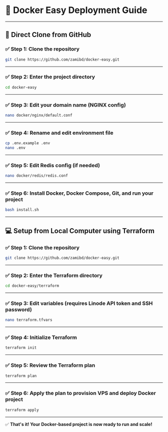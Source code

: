 # 🚀 Docker Easy Deployment Guide

---

## 🔁 Direct Clone from GitHub

### ✅ Step 1: Clone the repository

```bash
git clone https://github.com/zamibd/docker-easy.git
```

---

### ✅ Step 2: Enter the project directory

```bash
cd docker-easy
```

---

### ✅ Step 3: Edit your domain name (NGINX config)

```bash
nano docker/nginx/default.conf
```

---

### ✅ Step 4: Rename and edit environment file

```bash
cp .env.example .env
nano .env
```

---

### ✅ Step 5: Edit Redis config (if needed)

```bash
nano docker/redis/redis.conf
```

---

### ✅ Step 6: Install Docker, Docker Compose, Git, and run your project

```bash
bash install.sh
```

---

## 💻 Setup from Local Computer using Terraform

### ✅ Step 1: Clone the repository

```bash
git clone https://github.com/zamibd/docker-easy.git
```

---

### ✅ Step 2: Enter the Terraform directory

```bash
cd docker-easy/terraform
```

---

### ✅ Step 3: Edit variables (requires Linode API token and SSH password)

```bash
nano terraform.tfvars
```

---

### ✅ Step 4: Initialize Terraform

```bash
terraform init
```

---

### ✅ Step 5: Review the Terraform plan

```bash
terraform plan
```

---

### ✅ Step 6: Apply the plan to provision VPS and deploy Docker project

```bash
terraform apply
```

---

✅ **That's it! Your Docker-based project is now ready to run and scale!**
